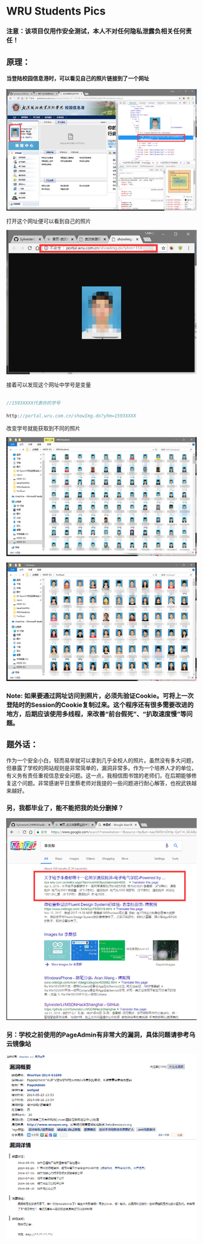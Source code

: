 # WRU Students Pics

###  注意：该项目仅用作安全测试，本人不对任何隐私泄露负相关任何责任！

##  原理：

#### 当登陆校园信息港时，可以看见自己的照片链接到了一个网址

![](Assets\1.png)


打开这个网址便可以看到自己的照片

![](Assets\2.png)

接着可以发现这个网址中学号是变量

```C#

//1593XXXX代表你的学号

http://portal.wru.com.cn/showImg.do?yhm=1593XXXX

```

改变学号就能获取到不同的照片

![](Assets\3.png)

![](Assets\4.png)

### Note: 如果要通过网址访问到照片，必须先验证Cookie。可将上一次登陆时的Session的Cookie复制过来。这个程序还有很多需要改进的地方，后期应该使用多线程，来改善“前台假死”、“扒取速度慢”等问题。

##  题外话：

作为一个安全小白，轻而易举就可以拿到几乎全校人的照片。虽然没有多大问题，但暴露了学校的网站规则是非常简单的，漏洞非常多。作为一个培养人才的单位，有义务有责任重视信息安全问题。这一点，我相信图书馆的老师们，在后期能够修复这个问题。非常感谢平日里蔡老师对我提的一些问题进行耐心解答，也祝武铁越来越好。

###  另，我都毕业了，能不能把我的处分删掉？

![](Assets\5.png)


###  另：学校之前使用的PageAdmin有非常大的漏洞，具体问题请参考乌云镜像站

![](Assets\6.png)

